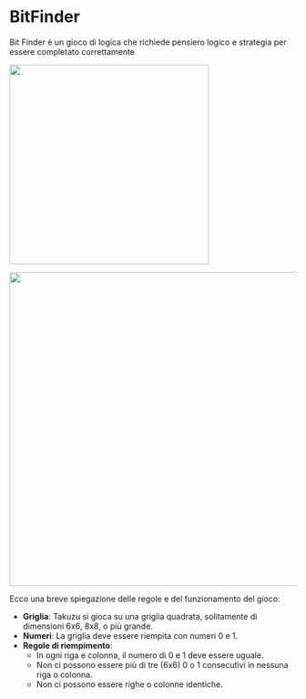 # BitFinder
Bit Finder è un gioco di logica che richiede pensiero logico e strategia per essere completato correttamente


<img src="https://github.com/profmancusoa/BitFinder/assets/111191978/b4258ab0-1dd3-4362-9694-ea9ded20faf0" width=350> <br>

<img src="https://github.com/profmancusoa/BitFinder/assets/111191978/572a1e7b-d915-4bef-8842-79f015e25392" width=550>

Ecco una breve spiegazione delle regole e del funzionamento del gioco:

- **Griglia**: Takuzu si gioca su una griglia quadrata, solitamente di dimensioni 6x6, 8x8, o più grande.
- **Numeri**: La griglia deve essere riempita con numeri 0 e 1.
- **Regole di riempimento**:
  - In ogni riga e colonna, il numero di 0 e 1 deve essere uguale.
  - Non ci possono essere più di tre (6x6) 0 o 1 consecutivi in nessuna riga o colonna.
  - Non ci possono essere righe o colonne identiche.
